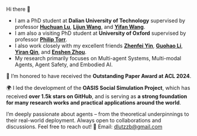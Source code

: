 Hi there 👋
- I am a PhD student at **Dalian University of Technology** supervised by professor [**Huchuan Lu**](https://scholar.google.com/citations?user=D3nE0agAAAAJ&hl=en), [**Lijun Wang**](https://scholar.google.com/citations?user=EfTwkXMolscC&hl=en), and [**Yifan Wang**](https://scholar.google.com/citations?user=j1XFhSoAAAAJ&hl=zh-CN).
- I am also a visiting PhD student at **University of Oxford** supervised by professor [**Philip Torr**](https://eng.ox.ac.uk/people/philip-torr).
- I also work closely with my excellent friends [**Zhenfei Yin**](https://yinzhenfei.github.io/), [**Guohao Li**](https://ghli.org/), [**Yiran Qin**](https://iranqin.github.io/), and [**Enshen Zhou**](https://zhoues.github.io/).
- My research primarily focuses on Multi-agent Systems, Multi-modal Agents, Agent Safety, and Embodied AI.

🚀 I’m honored to have received the **Outstanding Paper Award at ACL 2024**.

🌍 I led the development of the **OASIS Social Simulation Project**, which has received **over 1.5k stars on GitHub**, and is serving as **a strong foundation for many research works and practical applications around the world**.

I’m deeply passionate about agents – from the theoretical underpinnings to their real-world deployment.
Always open to collaborations and discussions. Feel free to reach out!
📧 Email: dlutzzb@gmail.com
